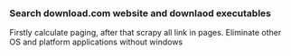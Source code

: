 
### Search download.com website and downlaod executables

Firstly calculate paging, after that scrapy all link in pages. Eliminate other OS and platform applications without windows
